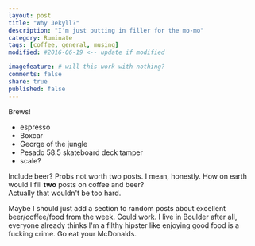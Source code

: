 ```yaml
---
layout: post
title: "Why Jekyll?"
description: "I'm just putting in filler for the mo-mo"
category: Ruminate
tags: [coffee, general, musing]
modified: #2016-06-19 <-- update if modified

imagefeature: # will this work with nothing?
comments: false
share: true
published: false
---
```


Brews!

 - espresso
 - Boxcar
 - George of the jungle
 - Pesado 58.5 skateboard deck tamper
 - scale?

Include beer? Probs not worth two posts. I mean, honestly. How on earth would I fill **two** posts on coffee and beer?  
Actually that wouldn't be too hard.

Maybe I should just add a section to random posts about excellent beer/coffee/food from the week. Could work. I live in Boulder after all, everyone already thinks I'm a filthy hipster like enjoying good food is a fucking crime. Go eat your McDonalds.
